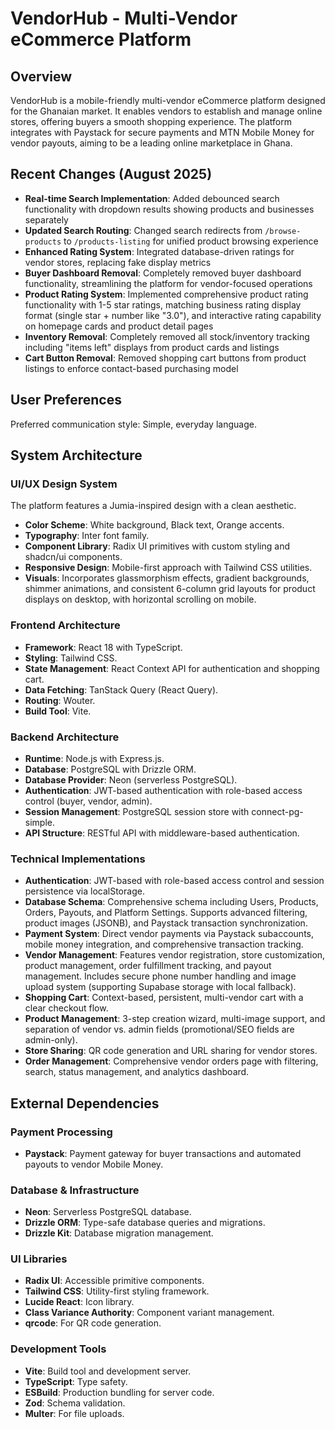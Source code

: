 # VendorHub - Multi-Vendor eCommerce Platform

## Overview
VendorHub is a mobile-friendly multi-vendor eCommerce platform designed for the Ghanaian market. It enables vendors to establish and manage online stores, offering buyers a smooth shopping experience. The platform integrates with Paystack for secure payments and MTN Mobile Money for vendor payouts, aiming to be a leading online marketplace in Ghana.

## Recent Changes (August 2025)
- **Real-time Search Implementation**: Added debounced search functionality with dropdown results showing products and businesses separately
- **Updated Search Routing**: Changed search redirects from `/browse-products` to `/products-listing` for unified product browsing experience
- **Enhanced Rating System**: Integrated database-driven ratings for vendor stores, replacing fake display metrics
- **Buyer Dashboard Removal**: Completely removed buyer dashboard functionality, streamlining the platform for vendor-focused operations
- **Product Rating System**: Implemented comprehensive product rating functionality with 1-5 star ratings, matching business rating display format (single star + number like "3.0"), and interactive rating capability on homepage cards and product detail pages
- **Inventory Removal**: Completely removed all stock/inventory tracking including "items left" displays from product cards and listings
- **Cart Button Removal**: Removed shopping cart buttons from product listings to enforce contact-based purchasing model

## User Preferences
Preferred communication style: Simple, everyday language.

## System Architecture

### UI/UX Design System
The platform features a Jumia-inspired design with a clean aesthetic.
- **Color Scheme**: White background, Black text, Orange accents.
- **Typography**: Inter font family.
- **Component Library**: Radix UI primitives with custom styling and shadcn/ui components.
- **Responsive Design**: Mobile-first approach with Tailwind CSS utilities.
- **Visuals**: Incorporates glassmorphism effects, gradient backgrounds, shimmer animations, and consistent 6-column grid layouts for product displays on desktop, with horizontal scrolling on mobile.

### Frontend Architecture
- **Framework**: React 18 with TypeScript.
- **Styling**: Tailwind CSS.
- **State Management**: React Context API for authentication and shopping cart.
- **Data Fetching**: TanStack Query (React Query).
- **Routing**: Wouter.
- **Build Tool**: Vite.

### Backend Architecture
- **Runtime**: Node.js with Express.js.
- **Database**: PostgreSQL with Drizzle ORM.
- **Database Provider**: Neon (serverless PostgreSQL).
- **Authentication**: JWT-based authentication with role-based access control (buyer, vendor, admin).
- **Session Management**: PostgreSQL session store with connect-pg-simple.
- **API Structure**: RESTful API with middleware-based authentication.

### Technical Implementations
- **Authentication**: JWT-based with role-based access control and session persistence via localStorage.
- **Database Schema**: Comprehensive schema including Users, Products, Orders, Payouts, and Platform Settings. Supports advanced filtering, product images (JSONB), and Paystack transaction synchronization.
- **Payment System**: Direct vendor payments via Paystack subaccounts, mobile money integration, and comprehensive transaction tracking.
- **Vendor Management**: Features vendor registration, store customization, product management, order fulfillment tracking, and payout management. Includes secure phone number handling and image upload system (supporting Supabase storage with local fallback).
- **Shopping Cart**: Context-based, persistent, multi-vendor cart with a clear checkout flow.
- **Product Management**: 3-step creation wizard, multi-image support, and separation of vendor vs. admin fields (promotional/SEO fields are admin-only).
- **Store Sharing**: QR code generation and URL sharing for vendor stores.
- **Order Management**: Comprehensive vendor orders page with filtering, search, status management, and analytics dashboard.

## External Dependencies

### Payment Processing
- **Paystack**: Payment gateway for buyer transactions and automated payouts to vendor Mobile Money.

### Database & Infrastructure
- **Neon**: Serverless PostgreSQL database.
- **Drizzle ORM**: Type-safe database queries and migrations.
- **Drizzle Kit**: Database migration management.

### UI Libraries
- **Radix UI**: Accessible primitive components.
- **Tailwind CSS**: Utility-first styling framework.
- **Lucide React**: Icon library.
- **Class Variance Authority**: Component variant management.
- **qrcode**: For QR code generation.

### Development Tools
- **Vite**: Build tool and development server.
- **TypeScript**: Type safety.
- **ESBuild**: Production bundling for server code.
- **Zod**: Schema validation.
- **Multer**: For file uploads.